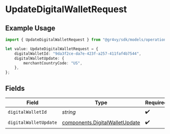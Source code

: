 # UpdateDigitalWalletRequest

## Example Usage

```typescript
import { UpdateDigitalWalletRequest } from "@gr4vy/sdk/models/operations";

let value: UpdateDigitalWalletRequest = {
    digitalWalletId: "9da3f2ce-da7e-423f-a257-411faf4b7544",
    digitalWalletUpdate: {
        merchantCountryCode: "US",
    },
};
```

## Fields

| Field                                                                            | Type                                                                             | Required                                                                         | Description                                                                      |
| -------------------------------------------------------------------------------- | -------------------------------------------------------------------------------- | -------------------------------------------------------------------------------- | -------------------------------------------------------------------------------- |
| `digitalWalletId`                                                                | *string*                                                                         | :heavy_check_mark:                                                               | N/A                                                                              |
| `digitalWalletUpdate`                                                            | [components.DigitalWalletUpdate](../../models/components/digitalwalletupdate.md) | :heavy_check_mark:                                                               | N/A                                                                              |